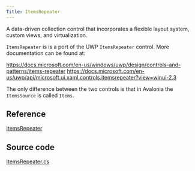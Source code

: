 ```yaml
---
Title: ItemsRepeater
---
```

A data-driven collection control that incorporates a flexible layout system, custom views, and virtualization.

`ItemsRepeater` is is a port of the UWP `ItemsRepeater` control. More documentation can be found
at:

https://docs.microsoft.com/en-us/windows/uwp/design/controls-and-patterns/items-repeater
https://docs.microsoft.com/en-us/uwp/api/microsoft.ui.xaml.controls.itemsrepeater?view=winui-2.3

The only difference between the two controls is that in Avalonia the `ItemsSource` is called `Items`.

## Reference
[ItemsRepeater](http://reference.avaloniaui.net/api/Avalonia.Controls/ItemsRepeater/)

## Source code
[ItemsRepeater.cs](https://github.com/AvaloniaUI/Avalonia/blob/master/src/Avalonia.Controls/Repeater/ItemsRepeater.cs)



